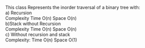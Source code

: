 This class Represents the inorder traversal of a binary tree with:<br>
a) Recursion <br>
    Complexity Time O(n) Space O(n)<br>
b)Stack without Recursion<br>
   Complexity Time  O(n) Space O(n)<br>
c) Without recursion and stack<br>
    Complexity: Time O(n) Space O(1)
